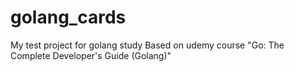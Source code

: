 # golang_cards
My test project for golang study
Based on udemy course "Go: The Complete Developer's Guide (Golang)"
